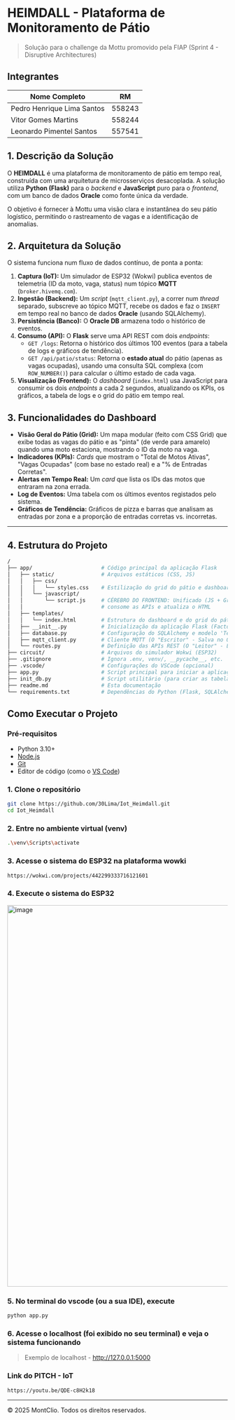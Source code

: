 # HEIMDALL - Plataforma de Monitoramento de Pátio
> Solução para o challenge da Mottu promovido pela FIAP (Sprint 4 - Disruptive Architectures)

## Integrantes

| Nome Completo                 | RM      |
|-----------------------------|---------|
| Pedro Henrique Lima Santos  | 558243  |
| Vitor Gomes Martins         | 558244  |
| Leonardo Pimentel Santos    | 557541  |

## 1. Descrição da Solução

O **HEIMDALL** é uma plataforma de monitoramento de pátio em tempo real, construída com uma arquitetura de microsserviços desacoplada. A solução utiliza **Python (Flask)** para o *backend* e **JavaScript** puro para o *frontend*, com um banco de dados **Oracle** como fonte única da verdade.

O objetivo é fornecer à Mottu uma visão clara e instantânea do seu pátio logístico, permitindo o rastreamento de vagas e a identificação de anomalias.

## 2. Arquitetura da Solução

O sistema funciona num fluxo de dados contínuo, de ponta a ponta:

1.  **Captura (IoT):** Um simulador de ESP32 (Wokwi) publica eventos de telemetria (ID da moto, vaga, status) num tópico **MQTT** (`broker.hivemq.com`).
2.  **Ingestão (Backend):** Um *script* (`mqtt_client.py`), a correr num *thread* separado, subscreve ao tópico MQTT, recebe os dados e faz o `INSERT` em tempo real no banco de dados **Oracle** (usando SQLAlchemy).
3.  **Persistência (Banco):** O **Oracle DB** armazena todo o histórico de eventos.
4.  **Consumo (API):** O **Flask** serve uma API REST com dois *endpoints*:
    * `GET /logs`: Retorna o histórico dos últimos 100 eventos (para a tabela de logs e gráficos de tendência).
    * `GET /api/patio/status`: Retorna o **estado atual** do pátio (apenas as vagas ocupadas), usando uma consulta SQL complexa (com `ROW_NUMBER()`) para calcular o último estado de cada vaga.
5.  **Visualização (Frontend):** O *dashboard* (`index.html`) usa JavaScript para consumir os dois *endpoints* a cada 2 segundos, atualizando os KPIs, os gráficos, a tabela de logs e o grid do pátio em tempo real.

## 3. Funcionalidades do Dashboard

* **Visão Geral do Pátio (Grid):** Um mapa modular (feito com CSS Grid) que exibe todas as vagas do pátio e as "pinta" (de verde para amarelo) quando uma moto estaciona, mostrando o ID da moto na vaga.
* **Indicadores (KPIs):** *Cards* que mostram o "Total de Motos Ativas", "Vagas Ocupadas" (com base no estado real) e a "% de Entradas Corretas".
* **Alertas em Tempo Real:** Um *card* que lista os IDs das motos que entraram na zona errada.
* **Log de Eventos:** Uma tabela com os últimos eventos registados pelo sistema.
* **Gráficos de Tendência:** Gráficos de pizza e barras que analisam as entradas por zona e a proporção de entradas corretas vs. incorretas.

---

## 4. Estrutura do Projeto

```bash
/
├── app/                      # Código principal da aplicação Flask
│   ├── static/               # Arquivos estáticos (CSS, JS)
│   │   ├── css/
│   │   │   └── styles.css    # Estilização do grid do pátio e dashboard
│   │   └── javascript/
│   │       └── script.js     # CÉREBRO DO FRONTEND: Unificado (JS + Gráficos),
│   │                         # consome as APIs e atualiza o HTML
│   ├── templates/
│   │   └── index.html        # Estrutura do dashboard e do grid do pátio
│   ├── __init__.py           # Inicialização da aplicação Flask (Factory)
│   ├── database.py           # Configuração do SQLAlchemy e modelo 'Telemetria'
│   ├── mqtt_client.py        # Cliente MQTT (O "Escritor" - Salva no Oracle)
│   └── routes.py             # Definição das APIs REST (O "Leitor" - Lê do Oracle)
├── circuit/                  # Arquivos do simulador Wokwi (ESP32)
├── .gitignore                # Ignora .env, venv/, __pycache__, etc.
├── .vscode/                  # Configurações do VSCode (opcional)
├── app.py                    # Script principal para iniciar a aplicação
├── init_db.py                # Script utilitário (para criar as tabelas no Oracle 1x)
├── readme.md                 # Esta documentação
└── requirements.txt          # Dependências do Python (Flask, SQLAlchemy, oracledb, ...)
```

## Como Executar o Projeto

### Pré-requisitos

- Python 3.10+
- [Node.js](https://nodejs.org/) 
- [Git](https://git-scm.com/)
- Editor de código (como o [VS Code](https://code.visualstudio.com/))
  
### 1. Clone o repositório
```bash
git clone https://github.com/30Lima/Iot_Heimdall.git
cd Iot_Heimdall
```

### 2. Entre no ambiente virtual (venv)
```bash
.\venv\Scripts\activate
```

### 3. Acesse o sistema do ESP32 na plataforma wowki
```bash
https://wokwi.com/projects/442299333716121601
```

### 4. Execute o sistema do ESP32
<img width="1862" height="870" alt="image" src="https://github.com/user-attachments/assets/2acbe029-c058-4cea-b8b8-d7568cc816ed" />

### 5. No terminal do vscode (ou a sua IDE), execute
```bash
python app.py
```

### 6. Acesse o localhost (foi exibido no seu terminal) e veja o sistema funcionando
> Exemplo de localhost - http://127.0.0.1:5000

### Link do PITCH - IoT
```bash
https://youtu.be/QDE-c8H2k18
```

---
© 2025 MontClio. Todos os direitos reservados.
